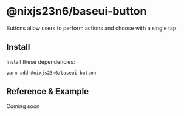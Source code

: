 # @nixjs23n6/baseui-button

Buttons allow users to perform actions and choose with a single tap.

## Install

Install these dependencies:

`yarn add @nixjs23n6/baseui-button`

## Reference & Example

Coming soon
